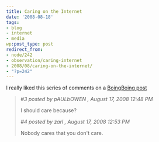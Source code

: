 ```yaml
---
title: Caring on the Internet
date: '2008-08-18'
tags:
- blog
- internet
- media
wp:post_type: post
redirect_from:
- node/242
- observation/caring-internet
- 2008/08/caring-on-the-internet/
- "?p=242"
---
```


I really liked this series of comments on a [BoingBoing post](http://www.boingboing.net/2008/08/17/how-the-daily-shows.html#comment-262112)

>
>
> _#3 posted by pAULbOWEN , August 17, 2008 12:48 PM_
>
> I should care because?
>
> _#4 posted by zarl , August 17, 2008 12:53 PM_
>
> Nobody cares that you don't care.
>
>

